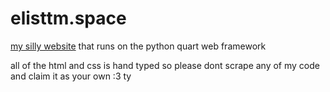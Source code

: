 # elisttm.space

[my silly website](https://elisttm.space) that runs on the python quart web framework

all of the html and css is hand typed so please dont scrape any of my code and claim it as your own :3 ty
